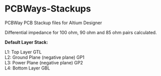 # PCBWays-Stackups
PCBWay PCB Stackup files for Altium Designer

Differential impedance for 100 ohm, 90 ohm and 85 ohm pairs calculated.

<b>Default Layer Stack:</b>

L1: Top Layer GTL<br>
L2: Ground Plane (negative plane) GP1<br>
L3: Power Plane (negative plane) GP2<br>
L4: Bottom Layer GBL
